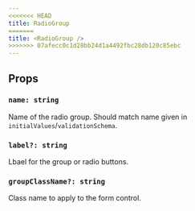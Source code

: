 ```yaml
---
<<<<<<< HEAD
title: RadioGroup
=======
title: <RadioGroup />
>>>>>>> 07afecc0c1d28bb24d1a4492fbc28db120c85ebc
---
```


## Props

### `name: string`

Name of the radio group. Should match name given in `initialValues`/`validationSchema`.

### `label?: string`

Lbael for the group or radio buttons.

### `groupClassName?: string`

Class name to apply to the form control.
